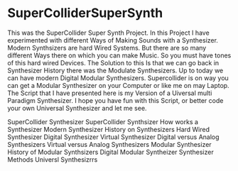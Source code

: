 # SuperColliderSuperSynth

This was the SuperCollider Super Synth Project.
In this Project I have experimented with different
Ways of Making Sounds with a Synthesizer.
Modern Synthsizers are hard Wired Systems.
But there are so many different Ways there on
which you can make Music. So you must have tones
of this hard wired Devices. The Solution to this
Is that we can go back in Synthesizer History
there was the Modulate Synthesizers. Up to
today we can have modern Digital Modular
Synthesizers. Supercollider is on way you
can get a Modular Synthesizer on your Computer
or like me on may Laptop. The Script that I 
have presented here is my Version of a 
Uiversal multi Paradigm Synthesizer.
I hope you have fun with this Script,
or better code your own Universal Synthesizer
and let me see.

SuperCollider
Synthesizer
SuperCollider Synthsizer
How works a Synthesizer
Modern Synthesizer
History on Synthesizers
Hard Wired Synthesizer
Digital Synthesizer
Virtual Synthesizer
Digital versus Analog Synthesizers
Virtual versus Analog Synthesizers
Modular Synthesizer
History of Modular Synthsizers
Digital Modular Syntheizer
Synthesizer Methods
Universl Synthesizrrs
